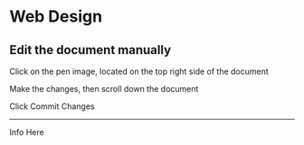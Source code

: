 # Web Design

## Edit the document manually
<p>Click on the pen image, located on the top right side of the document</p>
<p>Make the changes, then scroll down the document</p>
<p>Click Commit Changes</p>

---
<p>Info Here </p>
<p></p>
<p></p>
<p></p>
<p></p>
<p></p>
<p></p>
<p></p>


